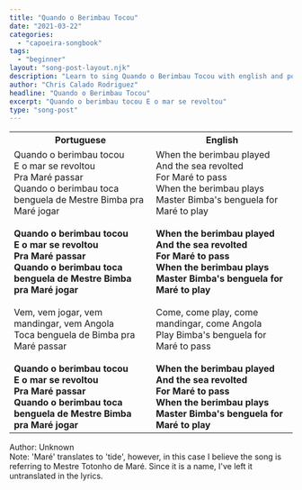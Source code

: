 ```yaml
---
title: "Quando o Berimbau Tocou"
date: "2021-03-22"
categories:
  - "capoeira-songbook"
tags:
  - "beginner"
layout: "song-post-layout.njk"
description: "Learn to sing Quando o Berimbau Tocou with english and portuguese translations along with a video to help you learn."
author: "Chris Calado Rodriguez"
headline: "Quando o Berimbau Tocou"
excerpt: "Quando o berimbau tocou E o mar se revoltou"
type: "song-post"
---
```


<table class="capoeira-table">
    <tr class="header-row">
        <th>Portuguese</th>
        <th>English</th>
    </tr>
    <tr>
        <td>
            Quando o berimbau tocou<br>
            E o mar se revoltou<br>
            Pra Maré passar<br>
            Quando o berimbau toca benguela de Mestre Bimba pra Maré jogar<br><br>
            <strong>Quando o berimbau tocou<br>
            E o mar se revoltou<br>
            Pra Maré passar<br>
            Quando o berimbau toca benguela de Mestre Bimba pra Maré jogar</strong><br><br>
            Vem, vem jogar, vem mandingar, vem Angola<br>
            Toca benguela de Bimba pra Maré passar<br><br>
            <strong>Quando o berimbau tocou<br>
            E o mar se revoltou<br>
            Pra Maré passar<br>
            Quando o berimbau toca benguela de Mestre Bimba pra Maré jogar</strong>
        </td>
        <td>
            When the berimbau played<br>
            And the sea revolted<br>
            For Maré to pass<br>
            When the berimbau plays Master Bimba's benguela for Maré to play<br><br>
            <strong>When the berimbau played<br>
            And the sea revolted<br>
            For Maré to pass<br>
            When the berimbau plays Master Bimba's benguela for Maré to play</strong><br><br>
            Come, come play, come mandingar, come Angola<br>
            Play Bimba's benguela for Maré to pass<br><br>
            <strong>When the berimbau played<br>
            And the sea revolted<br>
            For Maré to pass<br>
            When the berimbau plays Master Bimba's benguela for Maré to play</strong>
        </td>
    </tr>
</table>

<figcaption>

Author: Unknown   
Note: 'Maré' translates to 'tide', however, in this case I believe the song is referring to Mestre Totonho de Maré. Since it is a name, I've left it untranslated in the lyrics.

</figcaption>